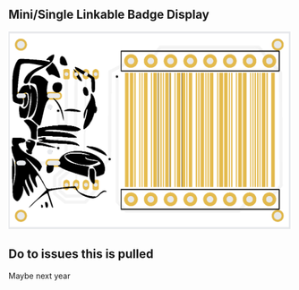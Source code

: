 ## Mini/Single Linkable Badge Display
![badge_image](ref_images/Display_Main-front.png)

## Do to issues this is pulled
Maybe next year
